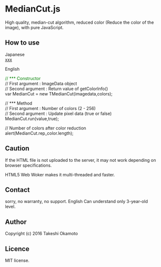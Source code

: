 # MedianCut.js
High quality, median-cut algorithm, reduced color (Reduce the color of the image),  with pure JavaScript.

## How to use 

Japanese  
[xxx](xxx)  

English

<span style="color:green;">// *** Constructor</span>   
// First  argument : ImageData object  
// Second argument : Return value of getColorInfo()  
var MedianCut = new TMedianCut(imagedata,colors);  
  
// *** Method  
// First  argument : Number of colors (2 - 256)  
// Second argument : Update pixel data (true or false)  
MedianCut.run(value,true);  
  
// Number of colors after color reduction    
alert(MedianCut.rep_color.length);  

## Caution
If the HTML file is not uploaded to the server, it may not work depending on browser specifications.

HTML5 Web Woker makes it multi-threaded and faster.

## Contact
sorry, no warranty, no support. English Can understand only 3-year-old level.  

## Author
Copyright (c) 2016 Takeshi Okamoto

## Licence
MIT license.  
